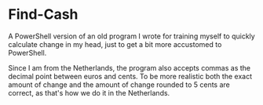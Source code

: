 # Find-Cash
A PowerShell version of an old program I wrote for training myself to quickly calculate change in my head, just to get a bit more accustomed to PowerShell.

Since I am from the Netherlands, the program also accepts commas as the decimal point between euros and cents. To be more realistic both the exact amount of change and the amount of change rounded to 5 cents are correct, as that's how we do it in the Netherlands.

